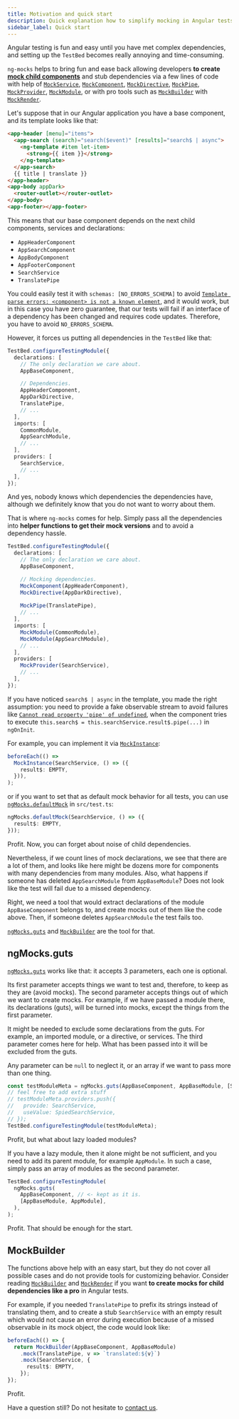 ```yaml
---
title: Motivation and quick start
description: Quick explanation how to simplify mocking in Angular tests with help of ng-mocks
sidebar_label: Quick start
---
```


Angular testing is fun and easy until you have met complex dependencies,
and setting up the `TestBed` becomes really annoying and time-consuming.

`ng-mocks` helps to bring fun and ease back allowing developers
**to create [mock child components](../api/MockComponent.md)**
and stub dependencies via a few lines of code with help of
[`MockService`](../api/MockService.md),
[`MockComponent`](../api/MockComponent.md),
[`MockDirective`](../api/MockDirective.md),
[`MockPipe`](../api/MockPipe.md),
[`MockProvider`](../api/MockProvider.md),
[`MockModule`](../api/MockModule.md),
or with pro tools such as
[`MockBuilder`](../api/MockBuilder.md) with
[`MockRender`](../api/MockRender.md).

Let's suppose that in our Angular application you have a base component,
and its template looks like that:

```html
<app-header [menu]="items">
  <app-search (search)="search($event)" [results]="search$ | async">
    <ng-template #item let-item>
      <strong>{{ item }}</strong>
    </ng-template>
  </app-search>
  {{ title | translate }}
</app-header>
<app-body appDark>
  <router-outlet></router-outlet>
</app-body>
<app-footer></app-footer>
```

This means that our base component depends on the next child components, services and declarations:

- `AppHeaderComponent`
- `AppSearchComponent`
- `AppBodyComponent`
- `AppFooterComponent`
- `SearchService`
- `TranslatePipe`

You could easily test it with `schemas: [NO_ERRORS_SCHEMA]`
to avoid
[`Template parse errors: <component> is not a known element`](../troubleshooting/not-a-known-element.md),
and it would work, but in this case you have zero guarantee, that our tests will fail
if an interface of a dependency has been changed and requires
code updates. Therefore, you have to avoid `NO_ERRORS_SCHEMA`.

However, it forces us putting all dependencies in the `TestBed` like that:

```ts
TestBed.configureTestingModule({
  declarations: [
    // The only declaration we care about.
    AppBaseComponent,

    // Dependencies.
    AppHeaderComponent,
    AppDarkDirective,
    TranslatePipe,
    // ...
  ],
  imports: [
    CommonModule,
    AppSearchModule,
    // ...
  ],
  providers: [
    SearchService,
    // ...
  ],
});
```

And yes, nobody knows which dependencies the dependencies have,
although we definitely know that you do not want to worry about them.

That is where `ng-mocks` comes for help. Simply pass all the dependencies
into **helper functions to get their mock versions**
and to avoid a dependency hassle.

```ts
TestBed.configureTestingModule({
  declarations: [
    // The only declaration we care about.
    AppBaseComponent,

    // Mocking dependencies.
    MockComponent(AppHeaderComponent),
    MockDirective(AppDarkDirective),
    
    MockPipe(TranslatePipe),
    // ...
  ],
  imports: [
    MockModule(CommonModule),
    MockModule(AppSearchModule),
    // ...
  ],
  providers: [
    MockProvider(SearchService),
    // ...
  ],
});
```

If you have noticed `search$ | async` in the template, you made the right assumption:
you need to provide a fake observable stream to avoid failures
like [`Cannot read property 'pipe' of undefined`](../troubleshooting/read-property-of-undefined.md),
when the component tries to execute `this.search$ = this.searchService.result$.pipe(...)` in `ngOnInit`.

For example, you can implement it via [`MockInstance`](../api/MockInstance.md):

```ts
beforeEach(() =>
  MockInstance(SearchService, () => ({
    result$: EMPTY,
  })),
);
```

or if you want to set that as default mock behavior for all tests,
you can use [`ngMocks.defaultMock`](../api/ngMocks/defaultMock.md) in `src/test.ts`:

```ts title="src/test.ts"
ngMocks.defaultMock(SearchService, () => ({
  result$: EMPTY,
}));
```

Profit. Now, you can forget about noise of child dependencies.

Nevertheless, if we count lines of mock declarations,
we see that there are a lot of them,
and looks like here might be dozens more for components with many dependencies from many modules.
Also, what happens if someone has deleted `AppSearchModule`
from `AppBaseModule`? Does not look like the test will fail due to
a missed dependency.

Right, we need a tool that would extract declarations of the module
`AppBaseComponent` belongs to, and create mocks out of them like the code above.
Then, if someone deletes `AppSearchModule` the test fails too.

[`ngMocks.guts`](#ngmocksguts) and [`MockBuilder`](#mockbuilder) are the tool for that.

## ngMocks.guts 

[`ngMocks.guts`](../api/ngMocks/guts.md) works like that: it accepts 3 parameters, each one is optional.

Its first parameter accepts things we want to test and, therefore, to keep as they are (avoid mocks).
The second parameter accepts things out of which we want to create mocks.
For example, if we have passed a module there, its declarations (guts), will be turned into mocks, except the things
from the first parameter.

It might be needed to exclude some declarations from the guts.
For example, an imported module, or a directive, or services.
The third parameter comes here for help. What has been passed into it will be excluded from the guts.

Any parameter can be `null` to neglect it, or an array if we want to pass more than one thing.

```ts
const testModuleMeta = ngMocks.guts(AppBaseComponent, AppBaseModule, [SearchService]);
// feel free to add extra stuff
// testModuleMeta.providers.push({
//   provide: SearchService,
//   useValue: SpiedSearchService,
// });
TestBed.configureTestingModule(testModuleMeta);
```

Profit, but what about lazy loaded modules?

If you have a lazy module, then it alone might be not sufficient, and
you need to add its parent module, for example `AppModule`.
In such a case, simply pass an array of modules as the second
parameter.

```ts
TestBed.configureTestingModule(
  ngMocks.guts(
    AppBaseComponent, // <- kept as it is.
    [AppBaseModule, AppModule],
  ),
);
```

Profit. That should be enough for the start.

## MockBuilder

The functions above help with an easy start, but they do not cover all
possible cases and do not provide tools for customizing behavior.
Consider reading [`MockBuilder`](../api/MockBuilder.md) and [`MockRender`](../api/MockRender.md)
if you want **to create mocks for child dependencies like a pro**
in Angular tests.

For example, if you needed `TranslatePipe` to prefix its strings instead of
translating them, and to create a stub `SearchService` with an empty result which would not cause
an error during execution because of a missed observable in its mock object,
the code would look like:

```ts
beforeEach(() => {
  return MockBuilder(AppBaseComponent, AppBaseModule)
    .mock(TranslatePipe, v => `translated:${v}`)
    .mock(SearchService, {
      result$: EMPTY,
    });
});
```

Profit.

Have a question still? Do not hesitate to [contact us](../need-help.md).
